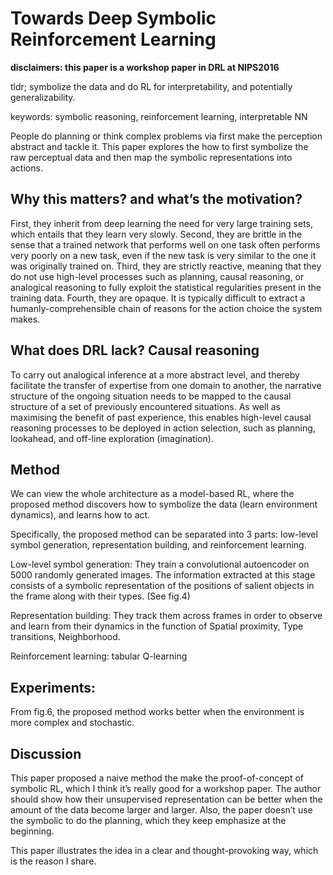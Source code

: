 # Towards Deep Symbolic Reinforcement Learning

**disclaimers: this paper is a workshop paper in DRL at NIPS2016**

tldr; symbolize the data and do RL for interpretability, and potentially generalizability. 

keywords: symbolic reasoning, reinforcement learning, interpretable NN

People do planning or think complex problems via first make the perception abstract and tackle it. 
This paper explores the how to first symbolize the raw perceptual data and then map 
the symbolic representations into actions.

## Why this matters? and what’s the motivation?

First, they inherit from deep learning the need for very large training sets, 
which entails that they learn very slowly. 
Second, they are brittle in the sense that a trained network that performs well on 
one task often performs very poorly on a new task, 
even if the new task is very similar to the one it was originally trained on. 
Third, they are strictly reactive, meaning that they do not use high-level processes such as planning, causal reasoning, 
or analogical reasoning to fully exploit the statistical regularities present in the training data. 
Fourth, they are opaque. 
It is typically difficult to extract a humanly-comprehensible chain of reasons for the action choice the system makes.

## What does DRL lack? Causal reasoning

To carry out analogical inference at a more abstract level, 
and thereby facilitate the transfer of expertise from one domain to another, 
the narrative structure of the ongoing situation needs to 
be mapped to the causal structure of a set of previously encountered situations. 
As well as maximising the benefit of past experience, 
this enables high-level causal reasoning processes to be deployed in action selection, 
such as planning, lookahead, and off-line exploration (imagination).

## Method
We can view the whole architecture as a model-based RL, 
where the proposed method discovers how to symbolize the data (learn environment dynamics), and learns how to act.

Specifically, the proposed method can be separated into 3 parts: 
low-level symbol generation, representation building, and reinforcement learning.

Low-level symbol generation:
They train a convolutional autoencoder on 5000 randomly generated images. 
The information extracted at this stage consists of 
a symbolic representation of the positions of salient objects in the frame along with their types. (See fig.4)

Representation building: 
They track them across frames in order to observe and learn from their dynamics in the function of Spatial proximity, 
Type transitions, Neighborhood.

Reinforcement learning: tabular Q-learning

## Experiments:
From fig.6, the proposed method works better when the environment is more complex and stochastic.

## Discussion
This paper proposed a naive method the make the proof-of-concept of symbolic RL, 
which I think it’s really good for a workshop paper. 
The author should show how their unsupervised representation can be better 
when the amount of the data become larger and larger. 
Also, the paper doesn’t use the symbolic to do the planning, which they keep emphasize at the beginning.

This paper illustrates the idea in a clear and thought-provoking way, which is the reason I share.
